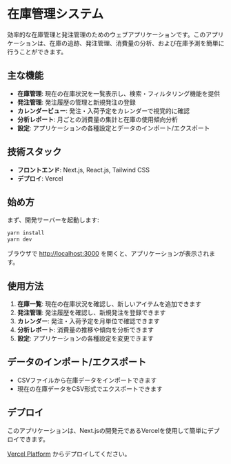 # 在庫管理システム

効率的な在庫管理と発注管理のためのウェブアプリケーションです。このアプリケーションは、在庫の追跡、発注管理、消費量の分析、および在庫予測を簡単に行うことができます。

## 主な機能

- **在庫管理**: 現在の在庫状況を一覧表示し、検索・フィルタリング機能を提供
- **発注管理**: 発注履歴の管理と新規発注の登録
- **カレンダービュー**: 発注・入荷予定をカレンダーで視覚的に確認
- **分析レポート**: 月ごとの消費量の集計と在庫の使用傾向分析
- **設定**: アプリケーションの各種設定とデータのインポート/エクスポート

## 技術スタック

- **フロントエンド**: Next.js, React.js, Tailwind CSS
- **デプロイ**: Vercel

## 始め方

まず、開発サーバーを起動します:

```bash
yarn install
yarn dev
```

ブラウザで [http://localhost:3000](http://localhost:3000) を開くと、アプリケーションが表示されます。

## 使用方法

1. **在庫一覧**: 現在の在庫状況を確認し、新しいアイテムを追加できます
2. **発注管理**: 発注履歴を確認し、新規発注を登録できます
3. **カレンダー**: 発注・入荷予定を月単位で確認できます
4. **分析レポート**: 消費量の推移や傾向を分析できます
5. **設定**: アプリケーションの各種設定を変更できます

## データのインポート/エクスポート

- CSVファイルから在庫データをインポートできます
- 現在の在庫データをCSV形式でエクスポートできます

## デプロイ

このアプリケーションは、Next.jsの開発元であるVercelを使用して簡単にデプロイできます。

[Vercel Platform](https://vercel.com/new) からデプロイしてください。
